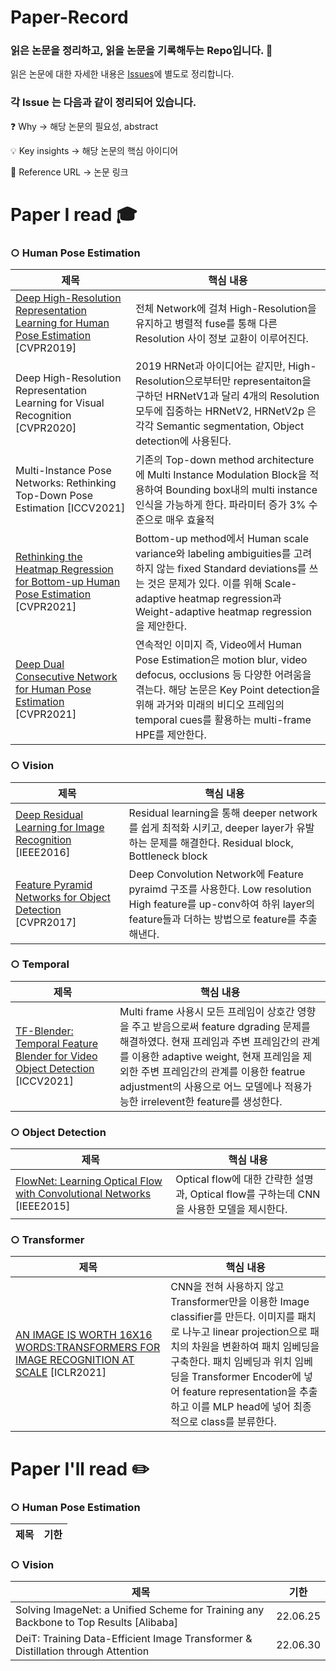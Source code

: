 # Paper-Record

### 읽은 논문을 정리하고, 읽을 논문을 기록해두는 Repo입니다. 📖

읽은 논문에 대한 자세한 내용은 [Issues](https://github.com/Songinpyo/Paper-Record/issues)에 별도로 정리합니다.

### 각 Issue 는 다음과 같이 정리되어 있습니다.
❓ Why → 해당 논문의 필요성, abstract

💡 Key insights → 해당 논문의 핵심 아이디어

🔗 Reference URL → 논문 링크

# Paper I read 🎓

### ○ Human Pose Estimation
|제목|핵심 내용|
|------|---|
|[Deep High-Resolution Representation Learning for Human Pose Estimation](https://github.com/Songinpyo/Paper-Record/issues/2) [CVPR2019]|전체 Network에 걸쳐 High-Resolution을 유지하고 병렬적 fuse를 통해 다른 Resolution 사이 정보 교환이 이루어진다.|
|Deep High-Resolution Representation Learning for Visual Recognition [CVPR2020]|2019 HRNet과 아이디어는 같지만, High-Resolution으로부터만 representaiton을 구하던 HRNetV1과 달리 4개의 Resolution 모두에 집중하는 HRNetV2, HRNetV2p 은 각각 Semantic segmentation, Object detection에 사용된다.|
|Multi-Instance Pose Networks: Rethinking Top-Down Pose Estimation [ICCV2021]|기존의 Top-down method architecture에 Multi Instance Modulation Block을 적용하여 Bounding box내의 multi instance 인식을 가능하게 한다. 파라미터 증가 3% 수준으로 매우 효율적|
|[Rethinking the Heatmap Regression for Bottom-up Human Pose Estimation](https://github.com/Songinpyo/Paper-Record/issues/1) [CVPR2021]|Bottom-up method에서 Human scale variance와 labeling ambiguities를 고려하지 않는 fixed Standard deviations를 쓰는 것은 문제가 있다. 이를 위해 Scale-adaptive heatmap regression과 Weight-adaptive heatmap regression을 제안한다.|
|[Deep Dual Consecutive Network for Human Pose Estimation](https://github.com/Songinpyo/Paper-Record/issues/3) [CVPR2021]|연속적인 이미지 즉, Video에서 Human Pose Estimation은 motion blur, video defocus, occlusions 등 다양한 어려움을 겪는다. 해당 논문은 Key Point detection을 위해 과거와 미래의 비디오 프레임의 temporal cues를 활용하는 multi-frame HPE를 제안한다.|

### ○ Vision
|제목|핵심 내용|
|------|---|
|[Deep Residual Learning for Image Recognition](https://github.com/Songinpyo/Paper-Record/issues/4) [IEEE2016]|Residual learning을 통해 deeper network를 쉽게 최적화 시키고, deeper layer가 유발하는 문제를 해결한다. Residual block, Bottleneck block|
|[Feature Pyramid Networks for Object Detection](https://github.com/Songinpyo/Paper-Record/issues/5) [CVPR2017]|Deep Convolution Network에 Feature pyraimd 구조를 사용한다. Low resolution High feature를 up-conv하여 하위 layer의 feature들과 더하는 방법으로 feature를 추출해낸다.|

### ○ Temporal
|제목|핵심 내용|
|------|---|
|[TF-Blender: Temporal Feature Blender for Video Object Detection](https://github.com/Songinpyo/Paper-Record/issues/9) [ICCV2021]|Multi frame 사용시 모든 프레임이 상호간 영향을 주고 받음으로써 feature dgrading 문제를 해결하였다. 현재 프레임과 주변 프레임간의 관계를 이용한 adaptive weight, 현재 프레임을 제외한 주변 프레임간의 관계를 이용한 featrue adjustment의 사용으로 어느 모델에나 적용가능한 irrelevent한 feature를 생성한다.|

### ○ Object Detection
|제목|핵심 내용|
|------|---|
|[FlowNet: Learning Optical Flow with Convolutional Networks](https://github.com/Songinpyo/Paper-Record/issues/8) [IEEE2015]|Optical flow에 대한 간략한 설명과, Optical flow를 구하는데 CNN을 사용한 모델을 제시한다.|

### ○ Transformer
|제목|핵심 내용|
|------|---|
|[AN IMAGE IS WORTH 16X16 WORDS:TRANSFORMERS FOR IMAGE RECOGNITION AT SCALE](https://github.com/Songinpyo/Paper-Record/issues/6) [ICLR2021]|CNN을 전혀 사용하지 않고 Transformer만을 이용한 Image classifier를 만든다. 이미지를 패치로 나누고 linear projection으로 패치의 차원을 변환하여 패치 임베딩을 구축한다. 패치 임베딩과 위치 임베딩을 Transformer Encoder에 넣어 feature representation을 추출하고 이를 MLP head에 넣어 최종적으로 class를 분류한다.|

# Paper I'll read ✏️

### ○ Human Pose Estimation
|제목|기한|
|------|---|

### ○ Vision
|제목|기한|
|------|---|
|Solving ImageNet: a Unified Scheme for Training any Backbone to Top Results [Alibaba]|22.06.25|
|DeiT: Training Data-Efficient Image Transformer & Distillation through Attention|22.06.30|

